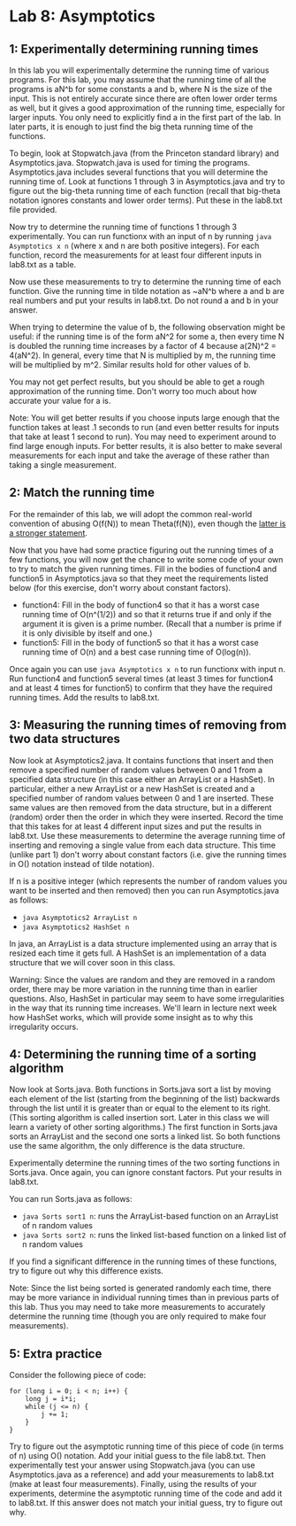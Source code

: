 # Lab 8: Asymptotics

1: Experimentally determining running times
--------

In this lab you will experimentally determine the running time of various programs. For this lab, you may assume that the running time of all the programs is aN^b for some constants a and b, where N is the size of the input. This is not entirely accurate since there are often lower order terms as well, but it gives a good approximation of the running time, especially for larger inputs. You only need to explicitly find a in the first part of the lab. In later parts, it is enough to just find the big theta running time of the functions.

To begin, look at Stopwatch.java (from the Princeton standard library) and Asymptotics.java. Stopwatch.java is used for timing the programs. Asymptotics.java includes several functions that you will determine the running time of. Look at functions 1 through 3 in Asymptotics.java and try to figure out the big-theta running time of each function (recall that big-theta notation ignores constants and lower order terms). Put these in the lab8.txt file provided.

Now try to determine the running time of functions 1 through 3 experimentally. You can run functionx with an input of n by running `java Asymptotics x n` (where x and n are both positive integers). For each function, record the measurements for at least four different inputs in lab8.txt as a table. 

Now use these measurements to try to determine the running time of each function. Give the running time in tilde notation as ~aN^b where a and b are real numbers and put your results in lab8.txt. Do not round a and b in your answer.

When trying to determine the value of b, the following observation might be useful: if the running time is of the form aN^2 for some a, then every time N is doubled the running time increases by a factor of 4 because a(2N)^2 = 4(aN^2). In general, every time that N is multiplied by m, the running time will be multiplied by m^2. Similar results hold for other values of b.

You may not get perfect results, but you should be able to get a rough approximation of the running time. Don't worry too much about how accurate your value for a is.

Note: You will get better results if you choose inputs large enough that the function takes at least .1 seconds to run (and even better results for inputs that take at least 1 second to run). You may need to experiment around to find large enough inputs. For better results, it is also better to make several measurements for each input and take the average of these rather than taking a single measurement.

2: Match the running time
--------

For the remainder of this lab, we will adopt the common real-world convention of abusing O(f(N)) to mean Theta(f(N)), even though the [latter is a stronger statement](https://docs.google.com/presentation/d/1TiW9dvmk9396GhuSy788_1yEFu_LUPA8ytsm_NQpBMQ/pub?start=false&loop=false&delayms=3000&slide=id.g63937f84c_0251).

Now that you have had some practice figuring out the running times of a few functions, you will now get the chance to write some code of your own to try to match the given running times. Fill in the bodies of function4 and function5 in Asymptotics.java so that they meet the requirements listed below (for this exercise, don't worry about constant factors).

* function4: Fill in the body of function4 so that it has a worst case running time of O(n^(1/2)) and so that it returns true if and only if the argument it is given is a prime number. (Recall that a number is prime if it is only divisible by itself and one.)
* function5: Fill in the body of function5 so that it has a worst case running time of O(n) and a best case running time of O(log(n)).

Once again you can use `java Asymptotics x n` to run functionx with input n. Run function4 and function5 several times (at least 3 times for function4 and at least 4 times for function5) to confirm that they have the required running times. Add the results to lab8.txt.

3: Measuring the running times of removing from two data structures
--------

Now look at Asymptotics2.java. It contains functions that insert and then remove a specified number of random values between 0 and 1 from a specified data structure (in this case either an ArrayList or a HashSet). In particular, either a new ArrayList or a new HashSet is created and a specified number of random values between 0 and 1 are inserted. These same values are then removed from the data structure, but in a different (random) order then the order in which they were inserted. Record the time that this takes for at least 4 different input sizes and put the results in lab8.txt. Use these measurements to determine the average running time of inserting and removing a single value from each data structure. This time (unlike part 1) don't worry about constant factors (i.e. give the running times in O() notation instead of tilde notation).

If n is a positive integer (which represents the number of random values you want to be inserted and then removed) then you can run Asymptotics.java as follows:

* `java Asymptotics2 ArrayList n`
* `java Asymptotics2 HashSet n`

In java, an ArrayList is a data structure implemented using an array that is resized each time it gets full. A HashSet is an implementation of a data structure that we will cover soon in this class.

Warning: Since the values are random and they are removed in a random order, there may be more variation in the running time than in earlier questions. Also, HashSet in particular may seem to have some irregularities in the way that its running time increases. We'll learn in lecture next week how HashSet works, which will provide some insight as to why this irregularity occurs.

4: Determining the running time of a sorting algorithm
--------

Now look at Sorts.java. Both functions in Sorts.java sort a list by moving each element of the list (starting from the beginning of the list) backwards through the list until it is greater than or equal to the element to its right. (This sorting algorithm is called insertion sort. Later in this class we will learn a variety of other sorting algorithms.) The first function in Sorts.java sorts an ArrayList and the second one sorts a linked list. So both functions use the same algorithm, the only difference is the data structure.

Experimentally determine the running times of the two sorting functions in Sorts.java. Once again, you can ignore constant factors. Put your results in lab8.txt.

You can run Sorts.java as follows:

* `java Sorts sort1 n`: runs the ArrayList-based function on an ArrayList of n random values
* `java Sorts sort2 n`: runs the linked list-based function on a linked list of n random values

If you find a significant difference in the running times of these functions, try to figure out why this difference exists.

Note: Since the list being sorted is generated randomly each time, there may be more variance in individual running times than in previous parts of this lab. Thus you may need to take more measurements to accurately determine the running time (though you are only required to make four measurements).

5: Extra practice
--------

Consider the following piece of code:

    for (long i = 0; i < n; i++) {
        long j = i*i;
        while (j <= n) {
            j += 1;
        }
    }

Try to figure out the asymptotic running time of this piece of code (in terms of n) using O() notation. Add your initial guess to the file lab8.txt. Then experimentally test your answer using Stopwatch.java (you can use Asymptotics.java as a reference) and add your measurements to lab8.txt (make at least four measurements). Finally, using the results of your experiments, determine the asymptotic running time of the code and add it to lab8.txt. If this answer does not match your initial guess, try to figure out why.
